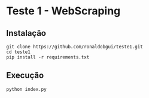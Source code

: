 # Teste 1 - WebScraping

## Instalação

```
git clone https://github.com/ronaldobgui/teste1.git
cd teste1
pip install -r requirements.txt
```

## Execução
```
python index.py
```